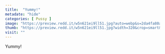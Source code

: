 ```yaml
---
title:  "Yummy!"
metadate: "hide"
categories: [ Pussy ]
image: "https://preview.redd.it/w5n621ei9ll51.jpg?auto=webp&s=2da4fa80aacb1ddb2e38927992a3aefc7341b29d"
thumb: "https://preview.redd.it/w5n621ei9ll51.jpg?width=320&crop=smart&auto=webp&s=405afa9d94a09f458a0ade6c2b4b1c25017ccd72"
visit: ""
---
```

Yummy!
